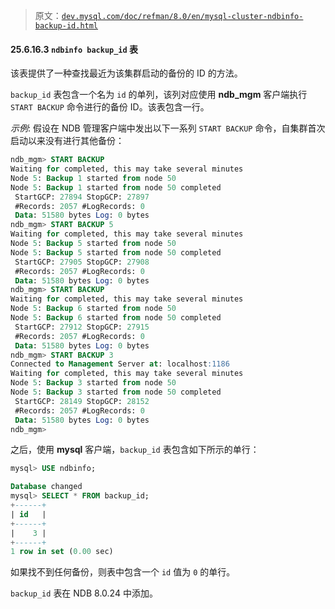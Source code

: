 > 原文：[`dev.mysql.com/doc/refman/8.0/en/mysql-cluster-ndbinfo-backup-id.html`](https://dev.mysql.com/doc/refman/8.0/en/mysql-cluster-ndbinfo-backup-id.html)

#### 25.6.16.3 `ndbinfo backup_id` 表

该表提供了一种查找最近为该集群启动的备份的 ID 的方法。

`backup_id` 表包含一个名为 `id` 的单列，该列对应使用 **ndb_mgm** 客户端执行 `START BACKUP` 命令进行的备份 ID。该表包含一行。

*示例*: 假设在 NDB 管理客户端中发出以下一系列 `START BACKUP` 命令，自集群首次启动以来没有进行其他备份：

```sql
ndb_mgm> START BACKUP
Waiting for completed, this may take several minutes
Node 5: Backup 1 started from node 50
Node 5: Backup 1 started from node 50 completed
 StartGCP: 27894 StopGCP: 27897
 #Records: 2057 #LogRecords: 0
 Data: 51580 bytes Log: 0 bytes
ndb_mgm> START BACKUP 5
Waiting for completed, this may take several minutes
Node 5: Backup 5 started from node 50
Node 5: Backup 5 started from node 50 completed
 StartGCP: 27905 StopGCP: 27908
 #Records: 2057 #LogRecords: 0
 Data: 51580 bytes Log: 0 bytes
ndb_mgm> START BACKUP
Waiting for completed, this may take several minutes
Node 5: Backup 6 started from node 50
Node 5: Backup 6 started from node 50 completed
 StartGCP: 27912 StopGCP: 27915
 #Records: 2057 #LogRecords: 0
 Data: 51580 bytes Log: 0 bytes
ndb_mgm> START BACKUP 3
Connected to Management Server at: localhost:1186
Waiting for completed, this may take several minutes
Node 5: Backup 3 started from node 50
Node 5: Backup 3 started from node 50 completed
 StartGCP: 28149 StopGCP: 28152
 #Records: 2057 #LogRecords: 0
 Data: 51580 bytes Log: 0 bytes
ndb_mgm>
```

之后，使用 **mysql** 客户端，`backup_id` 表包含如下所示的单行：

```sql
mysql> USE ndbinfo;

Database changed
mysql> SELECT * FROM backup_id;
+------+
| id   |
+------+
|    3 |
+------+
1 row in set (0.00 sec)
```

如果找不到任何备份，则表中包含一个 `id` 值为 `0` 的单行。

`backup_id` 表在 NDB 8.0.24 中添加。
